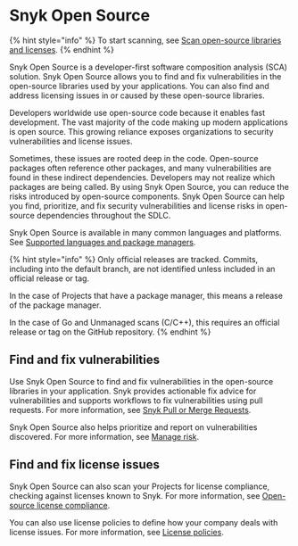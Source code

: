 # Snyk Open Source

{% hint style="info" %}
To start scanning, see [Scan open-source libraries and licenses](scan-open-source-libraries-and-licenses/).
{% endhint %}

Snyk Open Source is a developer-first software composition analysis (SCA) solution. Snyk Open Source allows you to find and fix vulnerabilities in the open-source libraries used by your applications. You can also find and address licensing issues in or caused by these open-source libraries.

Developers worldwide use open-source code because it enables fast development. The vast majority of the code making up modern applications is open source. This growing reliance exposes organizations to security vulnerabilities and license issues.

Sometimes, these issues are rooted deep in the code. Open-source packages often reference other packages, and many vulnerabilities are found in these indirect dependencies. Developers may not realize which packages are being called. By using Snyk Open Source, you can reduce the risks introduced by open-source components. Snyk Open Source can help you find, prioritize, and fix security vulnerabilities and license risks in open-source dependencies throughout the SDLC.

Snyk Open Source is available in many common languages and platforms. See [Supported languages and package managers](../../supported-languages/supported-languages-package-managers-and-frameworks.md).

{% hint style="info" %}
Only official releases are tracked. Commits, including into the default branch, are not identified unless included in an official release or tag.&#x20;

In the case of Projects that have a package manager, this means a release of the package manager.&#x20;

In the case of Go and Unmanaged scans (C/C++), this requires an official release or tag on the GitHub repository.
{% endhint %}

## Find and fix vulnerabilities

Use Snyk Open Source to find and fix vulnerabilities in the open-source libraries in your application. Snyk provides actionable fix advice for vulnerabilities and supports workflows to fix vulnerabilities using pull requests. For more information, see [Snyk Pull or Merge Requests](../pull-requests/snyk-pull-or-merge-requests/).

Snyk Open Source also helps prioritize and report on vulnerabilities discovered. For more information, see [Manage risk](../../manage-risk/overview.md).

## Find and fix license issues

Snyk Open Source can also scan your Projects for license compliance, checking against licenses known to Snyk. For more information, see [Open-source license compliance](scan-open-source-libraries-and-licenses/open-source-license-compliance.md).

You can also use license policies to define how your company deals with license issues. For more information, see [License policies](../../manage-risk/policies/license-policies/).
